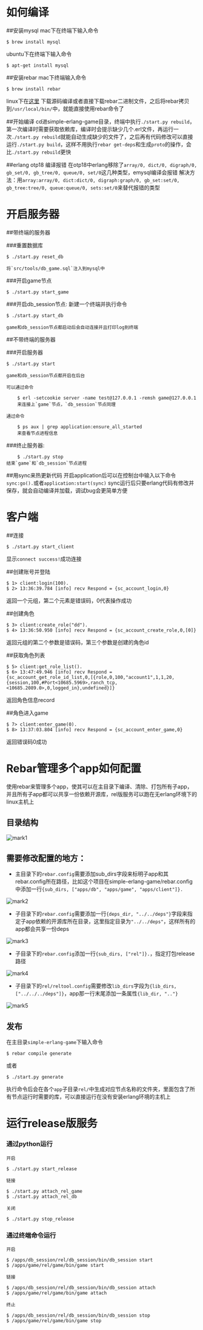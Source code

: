 如何编译
==================
##安装mysql
mac下在终端下输入命令

    $ brew install mysql

ubuntu下在终端下输入命令

    $ apt-get install mysql

##安装rebar
mac下终端输入命令

    $ brew install rebar

linux下在[这里](https://github.com/basho/rebar) 下载源码编译或者直接下载rebar二进制文件，之后将rebar拷贝到`/usr/local/bin/`中，就能直接使用rebar命令了

##开始编译
cd进simple-erlang-game目录，终端中执行`./start.py rebuild`，第一次编译时需要获取依赖库，编译时会提示缺少几个.erl文件，再运行一次`./start.py rebuild`就能自动生成缺少的文件了，之后再有代码修改可以直接运行`./start.py build`，这样不用执行`rebar get-deps`和生成`proto`的操作，会比`./start.py rebuild`更快

##erlang otp18 编译报错
在otp18中erlang移除了`array/0, dict/0, digraph/0, gb_set/0, gb_tree/0, queue/0, set/0`这几种类型，emysql编译会报错
解决方法：用`array:array/0, dict:dict/0, digraph:graph/0, gb_set:set/0, gb_tree:tree/0, queue:queue/0, sets:set/0`来替代报错的类型

开启服务器
==================

##带终端的服务器

###重置数据库

    $ ./start.py reset_db

    将`src/tools/db_game.sql`注入到mysql中

###开启game节点

    $ ./start.py start_game

###开启db_session节点:
    新建一个终端并执行命令

    $ ./start.py start_db

    game和db_session节点都启动后会自动连接并且打印log到终端

##不带终端的服务器

###开启服务器

    $ ./start.py start 

    game和db_session节点都开启在后台

    可以通过命令
    
        $ erl -setcookie server -name test@127.0.0.1 -remsh game@127.0.0.1 
        来连接上`game`节点，`db_session`节点同理

    通过命令

        $ ps aux | grep application:ensure_all_started 
        来查看节点进程信息 

###终止服务器:

        $ ./start.py stop 
    结束`game`和`db_session`节点进程
 
##用sync来热更新代码
    开启application后可以在控制台中输入以下命令`sync:go().`或者`application:start(sync)`
    sync运行后只要erlang代码有修改并保存，就会自动编译并加载，调试bug会更简单方便

客户端
==================
##连接

    $ ./start.py start_client

显示`connect success!`成功连接

##创建账号并登陆

    $ 1> client:login(100).
    $ 2> 13:36:39.784 [info] recv Respond = {sc_account_login,0}

返回一个元组，第二个元素是错误码，0代表操作成功

##创建角色

    $ 3> client:create_role("dd").
    $ 4> 13:36:50.950 [info] recv Respond = {sc_account_create_role,0,[0]}

返回元组的第二个参数是错误码，第三个参数是创建的角色id

##获取角色列表

    $ 5> client:get_role_list().
    $ 6> 13:47:49.946 [info] recv Respond = {sc_account_get_role_id_list,0,[{role,0,100,"account1",1,1,20,{session,100,#Port<10685.5969>,ranch_tcp,<10685.2089.0>,0,logged_in},undefined}]}

返回角色信息record

##角色进入game

    $ 7> client:enter_game(0).
    $ 8> 13:37:03.804 [info] recv Respond = {sc_account_enter_game,0}

返回错误码0成功

Rebar管理多个app如何配置
==================
使用rebar来管理多个app，使其可以在主目录下编译、清除、打包所有子app，并且所有子app都可以共享一份依赖开源库，rel版服务可以跑在无erlang环境下的linux主机上

## 目录结构


![mark1](/png/mark1.png)

## 需要修改配置的地方：
* 主目录下的`rebar.config`需要添加sub_dirs字段来标明子app和其rebar.config所在路径，比如这个项目在simple-erlang-game/rebar.config中添加一行`{sub_dirs, ["apps/db", "apps/game", "apps/client"]}.`


![mark2](/png/mark2.png)

* 子目录下的`rebar.config`需要添加一行`{deps_dir, "../../deps"}`字段来指定子app依赖的开源库所在目录，这里指定目录为`"../../deps"`，这样所有的app都会共享一份deps


![mark3](/png/mark3.png)

* 子目录下的`rebar.config`添加一行`{sub_dirs, ["rel"]}.`，指定打包release路径


![mark4](/png/mark4.png)

* 子目录下的`rel/reltool.config`需要修改`lib_dirs`字段为`{lib_dirs, ["../../../deps"]}`，app那一行末尾添加一条属性`{lib_dir, ".."}`


![mark5](/png/mark5.png)

## 发布

在主目录`simple-erlang-game`下输入命令

    $ rebar compile generate

或者

    $ ./start.py generate

执行命令后会在各个`app`子目录`rel/`中生成对应节点名称的文件夹，里面包含了所有节点运行时需要的库，可以直接运行在没有安装erlang环境的主机上


运行release版服务
======================

### 通过python运行

    开启

    $ ./start.py start_release

    链接

    $ ./start.py attach_rel_game
    $ ./start.py attach_rel_db

    关闭

    $ ./start.py stop_release

### 通过终端命令运行

    开启

    $ /apps/db_session/rel/db_session/bin/db_session start
    $ /apps/game/rel/game/bin/game start

    链接

    $ /apps/db_session/rel/db_session/bin/db_session attach
    $ /apps/game/rel/game/bin/game attach

    终止

    $ /apps/db_session/rel/db_session/bin/db_session stop
    $ /apps/game/rel/game/bin/game stop


